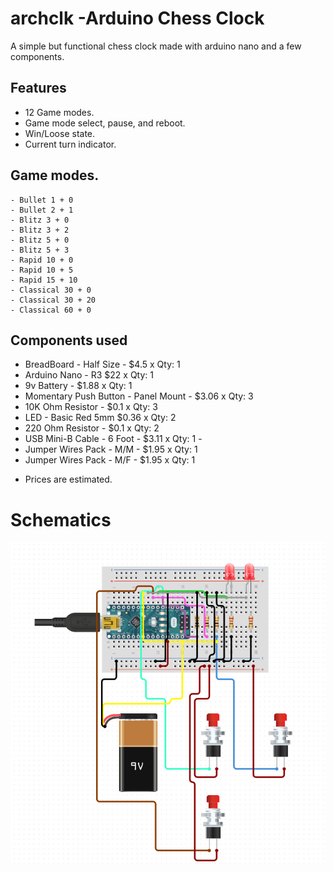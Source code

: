 # archclk -Arduino Chess Clock

A simple but functional chess clock made with arduino nano and a few components.

## Features

- 12 Game modes.
- Game mode select, pause, and reboot.
- Win/Loose state.
- Current turn indicator.

## Game modes.

	- Bullet 1 + 0
	- Bullet 2 + 1
	- Blitz 3 + 0
	- Blitz 3 + 2
	- Blitz 5 + 0
	- Blitz 5 + 3
	- Rapid 10 + 0
	- Rapid 10 + 5
	- Rapid 15 + 10
    - Classical 30 + 0
    - Classical 30 + 20
    - Classical 60 + 0	

## Components used

- BreadBoard - Half Size - $4.5 x Qty: 1
- Arduino Nano - R3 $22 x Qty: 1
- 9v Battery - $1.88 x Qty: 1
- Momentary Push Button - Panel Mount - $3.06 x Qty: 3
- 10K Ohm Resistor - $0.1 x Qty: 3 
- LED - Basic Red 5mm $0.36 x Qty: 2
- 220 Ohm Resistor - $0.1 x Qty: 2
- USB Mini-B Cable - 6 Foot - $3.11 x Qty: 1 - 
- Jumper Wires Pack - M/M - $1.95 x Qty: 1
- Jumper Wires Pack - M/F - $1.95 x Qty: 1

* Prices are estimated.

# Schematics

![schematics](img/schematic.png)